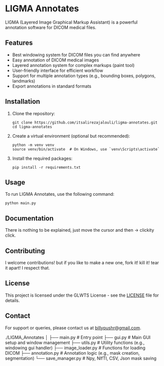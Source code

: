 # LIGMA Annotates

LIGMA (Layered Image Graphical Markup Assistant) is a powerful annotation software for DICOM medical files.

## Features

- Best windowing system for DICOM files you can find anywhere
- Easy annotation of DICOM medical images
- Layered annotation system for complex markups (paint tool)
- User-friendly interface for efficient workflow
- Support for multiple annotation types (e.g., bounding boxes, polygons, landmarks)
- Export annotations in standard formats

## Installation

1. Clone the repository:
   ```
   git clone https://github.com/itsalirezajalouli/ligma-annotates.git
   cd ligma-annotates
   ```

2. Create a virtual environment (optional but recommended):
   ```
   python -m venv venv
   source venv/bin/activate  # On Windows, use `venv\Scripts\activate`
   ```

3. Install the required packages:
   ```
   pip install -r requirements.txt
   ```

## Usage

To run LIGMA Annotates, use the following command:

```
python main.py
```

## Documentation

There is nothing to be explained, just move the cursor and then -> clickity click.

## Contributing

I welcome contributions! but if you like to make a new one, fork it! kill it! tear it apart! I respect that.

## License

This project is licensed under the GLWTS License - see the [LICENSE](LICENSE) file for details.

## Contact

For support or queries, please contact us at billypushr@gmail.com.

./LIGMA_Annotates
│
├── main.py                 # Entry point
├── gui.py                  # Main GUI setup and window management
├── utils.py                # Utility functions (e.g., windowing gui handler)
├── image_loader.py         # Functions for loading DICOM 
├── annotation.py           # Annotation logic (e.g., mask creation, segmentation)
└── save_manager.py         # Npy, NIfTI, CSV, Json mask saving
